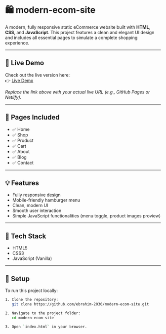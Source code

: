 # 🛍️ modern-ecom-site

A modern, fully responsive static eCommerce website built with **HTML**, **CSS**, and **JavaScript**. This project features a clean and elegant UI design and includes all essential pages to simulate a complete shopping experience.

---

## 🔗 Live Demo

Check out the live version here:  
👉 [Live Demo](https://modern-ecom-site.vercel.app/)

*Replace the link above with your actual live URL (e.g., GitHub Pages or Netlify).*

---

## 📄 Pages Included

- ✅ Home
- ✅ Shop
- ✅ Product
- ✅ Cart
- ✅ About
- ✅ Blog
- ✅ Contact

---

## 💡 Features

- Fully responsive design
- Mobile-friendly hamburger menu
- Clean, modern UI
- Smooth user interaction
- Simple JavaScript functionalities (menu toggle, product images proview)

---

## 🚀 Tech Stack

- HTML5
- CSS3
- JavaScript (Vanilla)

---


## 🔧 Setup

To run this project locally:

```bash
1. Clone the repository:
   git clone https://github.com/ebrahim-2030/modern-ecom-site.git

2. Navigate to the project folder:
   cd modern-ecom-site

3. Open `index.html` in your browser.

